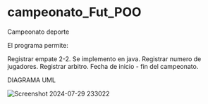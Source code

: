 # campeonato_Fut_POO
Campeonato deporte

El programa permite:

Registrar empate 2-2.
Se implemento en java.
Registrar numero de jugadores.
Registrar arbitro.
Fecha de inicio - fin del campeonato.


DIAGRAMA UML

![Screenshot 2024-07-29 233022](https://github.com/user-attachments/assets/ce05ad41-5274-4a96-a534-7f0c1b76fb87)
